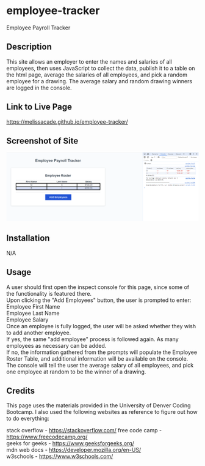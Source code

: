# employee-tracker

Employee Payroll Tracker

## Description

This site allows an employer to enter the names and salaries of all employees, then uses JavaScript to collect the data, publish it to a table on the html page, average the salaries of all employees, and pick a random employee for a drawing. The average salary and random drawing winners are logged in the console.

## Link to Live Page

https://melissacade.github.io/employee-tracker/

## Screenshot of Site

![Screenshot of employee tracker site and console log](./Images/Screenshot%202024-03-03%20135817.png)

## Installation

N/A

## Usage

A user should first open the inspect console for this page, since some of the functionality is featured there.  
Upon clicking the "Add Employees" button, the user is prompted to enter:  
Employee First Name  
Employee Last Name  
Employee Salary  
Once an employee is fully logged, the user will be asked whether they wish to add another employee.  
If yes, the same "add employee" process is followed again. As many employees as necessary can be added.  
If no, the information gathered from the prompts will populate the Employee Roster Table, and additional information will be available on the console.  
The console will tell the user the average salary of all employees, and pick one employee at random to be the winner of a drawing.

## Credits

This page uses the materials provided in the University of Denver Coding Bootcamp. I also used the following websites as reference to figure out how to do everything:

stack overflow - https://stackoverflow.com/
free code camp - https://www.freecodecamp.org/  
geeks for geeks - https://www.geeksforgeeks.org/  
mdn web docs - https://developer.mozilla.org/en-US/  
w3schools - https://www.w3schools.com/
